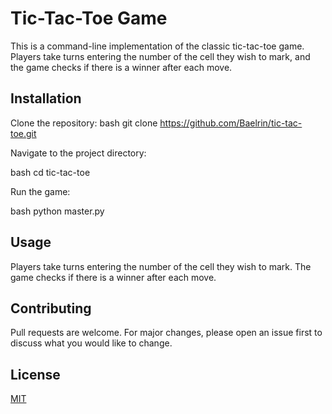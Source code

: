 # Tic-Tac-Toe Game

This is a command-line implementation of the classic tic-tac-toe game. Players take turns entering the number of the cell they wish to mark, and the game checks if there is a winner after each move.

## Installation

Clone the repository:
bash git clone https://github.com/Baelrin/tic-tac-toe.git


Navigate to the project directory:

bash cd tic-tac-toe


Run the game:

bash python master.py


## Usage

Players take turns entering the number of the cell they wish to mark. The game checks if there is a winner after each move.

## Contributing

Pull requests are welcome. For major changes, please open an issue first to discuss what you would like to change.

## License

[MIT](https://choosealicense.com/licenses/mit/)
